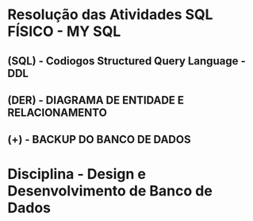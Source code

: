 # Resolução das Atividades SQL FÍSICO - MY SQL

## (SQL) - Codiogos Structured Query Language - DDL

## (DER) - DIAGRAMA DE ENTIDADE E RELACIONAMENTO

## (+) - BACKUP DO BANCO DE DADOS

# Disciplina - Design e Desenvolvimento de Banco de Dados
